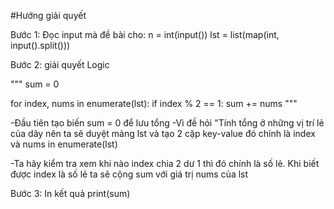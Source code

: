 #Hướng giải quyết

Bước 1: Đọc input mà đề bài cho:
n = int(input())
lst = list(map(int, input().split()))

Bước 2: giải quyết Logic

"""
sum = 0

for index, nums in enumerate(lst):
    if index % 2 == 1:
        sum += nums
"""

-Đầu tiên tạo biến sum = 0 để lưu tổng
-Vì đề hỏi "Tính tổng ở những vị trí lẻ của dãy nên ta sẽ duyệt mảng lst và tạo 2 cặp key-value đó chính là
index và nums in enumerate(lst)

-Ta hãy kiểm tra xem khi nào index chia 2 dư 1 thì đó chính là số lẻ.
Khi biết được index là số lẻ ta sẽ cộng sum với giá trị nums của lst

Bước 3: In kết quả
print(sum)


